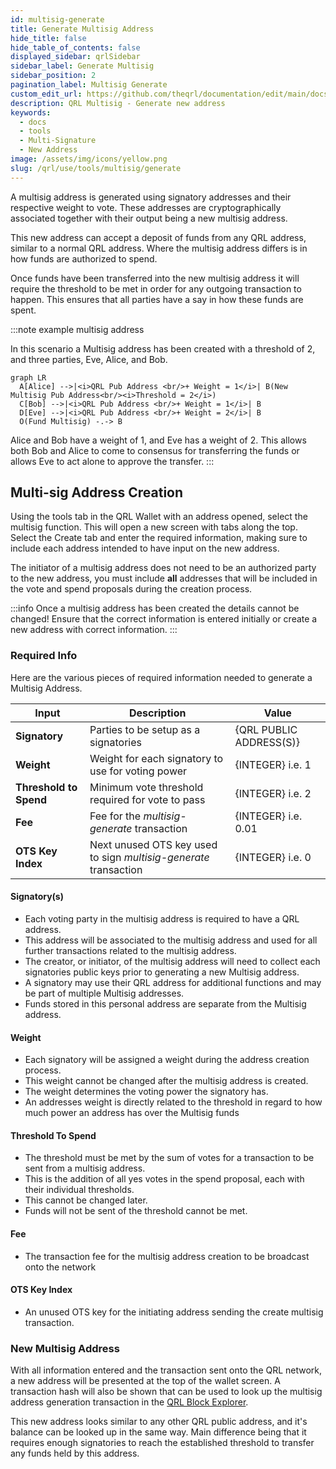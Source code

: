 ```yaml
---
id: multisig-generate
title: Generate Multisig Address
hide_title: false
hide_table_of_contents: false
displayed_sidebar: qrlSidebar
sidebar_label: Generate Multisig
sidebar_position: 2
pagination_label: Multisig Generate
custom_edit_url: https://github.com/theqrl/documentation/edit/main/docs/Use/Tools/multisig/multisig-generate.md
description: QRL Multisig - Generate new address
keywords:
  - docs
  - tools
  - Multi-Signature
  - New Address
image: /assets/img/icons/yellow.png
slug: /qrl/use/tools/multisig/generate
---
```


A multisig address is generated using signatory addresses and their respective weight to vote. These addresses are cryptographically associated together with their output being a new multisig address.

This new address can accept a deposit of funds from any QRL address, similar to a normal QRL address. Where the multisig address differs is in how funds are authorized to spend.

Once funds have been transferred into the new multisig address it will require the threshold to be met in order for any outgoing transaction to happen. This ensures that all parties have a say in how these funds are spent.

:::note example multisig address

In this scenario a Multisig address has been created with a threshold of 2, and three parties, Eve, Alice, and Bob.

```mermaid
graph LR
  A[Alice] -->|<i>QRL Pub Address <br/>+ Weight = 1</i>| B(New Multisig Pub Address<br/><i>Threshold = 2</i>)
  C[Bob] -->|<i>QRL Pub Address <br/>+ Weight = 1</i>| B
  D[Eve] -->|<i>QRL Pub Address <br/>+ Weight = 2</i>| B
  O(Fund Multisig) -.-> B 
```

Alice and Bob have a weight of 1, and Eve has a weight of 2. This allows both Bob and Alice to come to consensus for transferring the funds or allows Eve to act alone to approve the transfer.
:::

## Multi-sig Address Creation

Using the tools tab in the QRL Wallet with an address opened, select the multisig function. This will open a new screen with tabs along the top. Select the Create tab and enter the required information, making sure to include each address intended to have input on the new address.

The initiator of a multisig address does not need to be an authorized party to the new address, you must include __all__ addresses that will be included in the vote and spend proposals during the creation process.

:::info
Once a multisig address has been created the details cannot be changed! Ensure that the correct information is entered initially or create a new address with correct information. 
:::


### Required Info

Here are the various pieces of required information needed to generate a Multisig Address.

| Input | Description | Value | 
| --- | --- | ---- | 
|**Signatory** | Parties to be setup as a signatories | \{QRL PUBLIC ADDRESS(S)\} |
|**Weight** | Weight for each signatory to use for voting power | \{INTEGER\} i.e. $1$|
|**Threshold to Spend** | Minimum vote threshold required for vote to pass | \{INTEGER\} i.e. $2$ |
|**Fee** | Fee for the *multisig-generate* transaction |\{INTEGER\} i.e. $0.01$ |
|**OTS Key Index**| Next unused OTS key used to sign *multisig-generate* transaction | \{INTEGER\} i.e. $0$ |

#### Signatory(s)

- Each voting party in the multisig address is required to have a QRL address. 
- This address will be associated to the multisig address and used for all further transactions related to the multisig address.
- The creator, or initiator, of the multisig address will need to collect each signatories public keys prior to generating a new Multisig address.
- A signatory may use their QRL address for additional functions and may be part of multiple Multisig addresses. 
- Funds stored in this personal address are separate from the Multisig address.


#### Weight

- Each signatory will be assigned a weight during the address creation process. 
- This weight cannot be changed after the multisig address is created. 
- The weight determines the voting power the signatory has.
- An addresses weight is directly related to the threshold in regard to how much power an address has over the Multisig funds

#### Threshold To Spend

- The threshold must be met by the sum of votes for a transaction to be sent from a multisig address. 
- This is the addition of all yes votes in the spend proposal, each with their individual thresholds.
- This cannot be changed later.
- Funds will not be sent of the threshold cannot be met.

#### Fee

- The transaction fee for the multisig address creation to be broadcast onto the network

#### OTS Key Index

- An unused OTS key for the initiating address sending the create multisig transaction. 


### New Multisig Address

With all information entered and the transaction sent onto the QRL network, a new address will be presented at the top of the wallet screen. A transaction hash will also be shown that can be used to look up the multisig address generation transaction in the [QRL Block Explorer](https://explorer.theqrl.org). 

This new address looks similar to any other QRL public address, and it's balance can be looked up in the same way. Main difference being that it requires enough signatories to reach the established threshold to transfer any funds held by this address.
